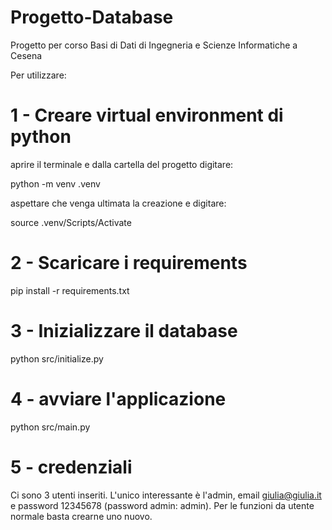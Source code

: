 # Progetto-Database
Progetto per corso Basi di Dati di Ingegneria e Scienze Informatiche a Cesena

Per utilizzare:

# 1 - Creare virtual environment di python

aprire il terminale e dalla cartella del progetto digitare:

python -m venv .venv

aspettare che venga ultimata la creazione e digitare:

source .venv/Scripts/Activate

# 2 - Scaricare i requirements

pip install -r requirements.txt

# 3 - Inizializzare il database

python src/initialize.py

# 4 - avviare l'applicazione

python src/main.py

# 5 - credenziali

Ci sono 3 utenti inseriti. L'unico interessante è l'admin, email giulia@giulia.it e password 12345678 (password admin: admin). Per le funzioni da utente normale basta crearne uno nuovo.